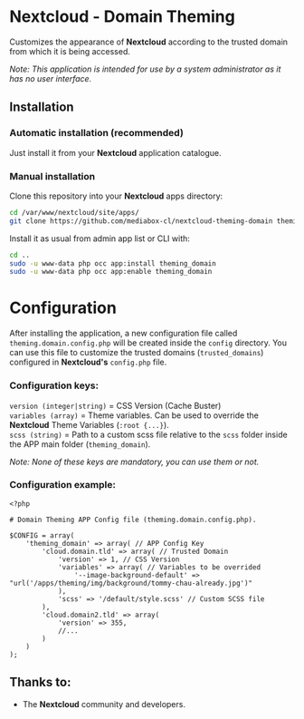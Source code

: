 # Nextcloud - Domain Theming
Customizes the appearance of **Nextcloud** according to the trusted domain from which it is being accessed.

_Note: This application is intended for use by a system administrator as it has no user interface._

## Installation

### Automatic installation (recommended)

Just install it from your **Nextcloud** application catalogue.

### Manual installation

Clone this repository into your **Nextcloud** apps directory:

```bash
cd /var/www/nextcloud/site/apps/
git clone https://github.com/mediabox-cl/nextcloud-theming-domain theming_domain
```
Install it as usual from admin app list or CLI with:

```bash
cd ..
sudo -u www-data php occ app:install theming_domain
sudo -u www-data php occ app:enable theming_domain
```

# Configuration

After installing the application, a new configuration file called `theming.domain.config.php` will be created inside the `config` directory. You can use this file to customize the trusted domains (`trusted_domains`) configured in **Nextcloud's** `config.php` file.

### Configuration keys:
`version (integer|string)` = CSS Version (Cache Buster)  
`variables (array)` = Theme variables. Can be used to override the **Nextcloud** Theme Variables (`:root {...}`).  
`scss (string)` = Path to a custom scss file relative to the `scss` folder inside the APP main folder (`theming_domain`).

_Note: None of these keys are mandatory, you can use them or not._

### Configuration example:

```
<?php

# Domain Theming APP Config file (theming.domain.config.php).

$CONFIG = array(
    'theming_domain' => array( // APP Config Key
        'cloud.domain.tld' => array( // Trusted Domain
            'version' => 1, // CSS Version
            'variables' => array( // Variables to be overrided
                '--image-background-default' => "url('/apps/theming/img/background/tommy-chau-already.jpg')"
            ),
            'scss' => '/default/style.scss' // Custom SCSS file
        ),
        'cloud.domain2.tld' => array(
            'version' => 355,
            //...
        )
    )
);
```

## Thanks to:

- The **Nextcloud** community and developers.
